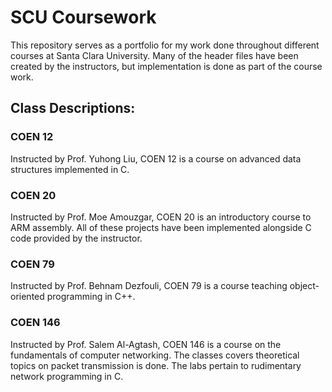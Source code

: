 # SCU Coursework

This repository serves as a portfolio for my work done throughout different courses at Santa Clara University. Many of the header files have been created by the instructors, but implementation is done as part of the course work.

## Class Descriptions:
### COEN 12
Instructed by Prof. Yuhong Liu, COEN 12 is a course on advanced data structures implemented in C.

### COEN 20
Instructed by Prof. Moe Amouzgar, COEN 20 is an introductory course to ARM assembly. All of these projects have been implemented alongside C code provided by the instructor.

### COEN 79
Instructed by Prof. Behnam Dezfouli, COEN 79 is a course teaching object-oriented programming in C++.

### COEN 146
Instructed by Prof. Salem Al-Agtash, COEN 146 is a course on the fundamentals of computer networking. The classes covers theoretical topics on packet transmission is done. The labs pertain to rudimentary network programming in C.
